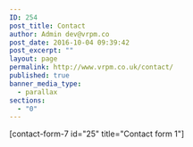 ```yaml
---
ID: 254
post_title: Contact
author: Admin dev@vrpm.co
post_date: 2016-10-04 09:39:42
post_excerpt: ""
layout: page
permalink: http://www.vrpm.co.uk/contact/
published: true
banner_media_type:
  - parallax
sections:
  - "0"
---
```

[contact-form-7 id="25" title="Contact form 1"]